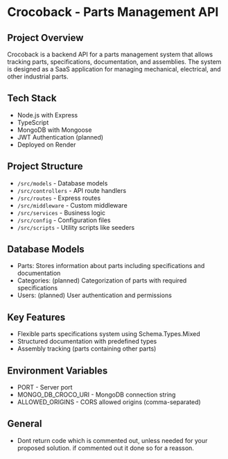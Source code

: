 # Crocoback - Parts Management API

## Project Overview
Crocoback is a backend API for a parts management system that allows tracking parts, specifications, documentation, and assemblies. The system is designed as a SaaS application for managing mechanical, electrical, and other industrial parts.

## Tech Stack
- Node.js with Express
- TypeScript
- MongoDB with Mongoose
- JWT Authentication (planned)
- Deployed on Render

## Project Structure
- `/src/models` - Database models
- `/src/controllers` - API route handlers
- `/src/routes` - Express routes
- `/src/middleware` - Custom middleware
- `/src/services` - Business logic
- `/src/config` - Configuration files
- `/src/scripts` - Utility scripts like seeders

## Database Models
- Parts: Stores information about parts including specifications and documentation
- Categories: (planned) Categorization of parts with required specifications
- Users: (planned) User authentication and permissions

## Key Features
- Flexible parts specifications system using Schema.Types.Mixed
- Structured documentation with predefined types
- Assembly tracking (parts containing other parts)

## Environment Variables
- PORT - Server port
- MONGO_DB_CROCO_URI - MongoDB connection string
- ALLOWED_ORIGINS - CORS allowed origins (comma-separated)

## General  
- Dont return code which is commented out, unless needed for your proposed solution. if commented out it done so for a reasson.